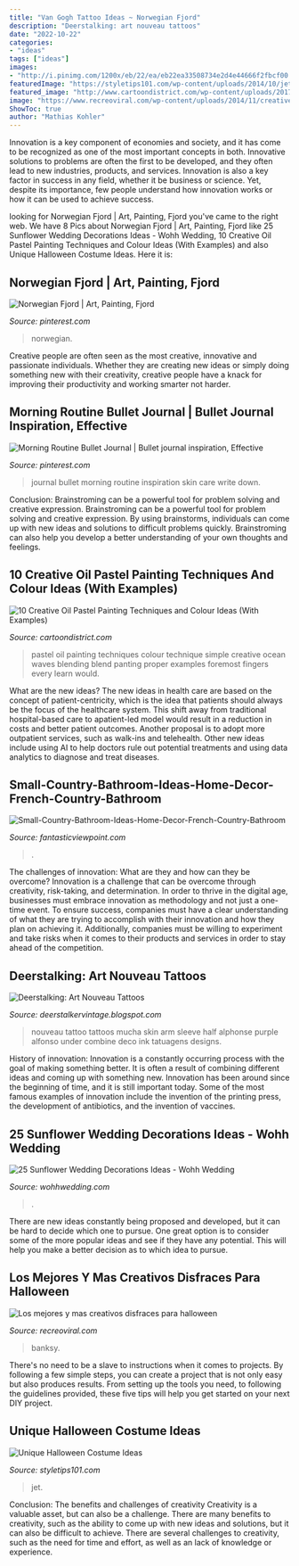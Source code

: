 ```yaml
---
title: "Van Gogh Tattoo Ideas ~ Norwegian Fjord"
description: "Deerstalking: art nouveau tattoos"
date: "2022-10-22"
categories:
- "ideas"
tags: ["ideas"]
images:
- "http://i.pinimg.com/1200x/eb/22/ea/eb22ea33508734e2d4e44666f2fbcf00.jpg"
featuredImage: "https://styletips101.com/wp-content/uploads/2014/10/jet_pack_costume.jpg"
featured_image: "http://www.cartoondistrict.com/wp-content/uploads/2017/03/Oil-Pastel-Painting-Techniques-and-Colour-Ideas10.jpg"
image: "https://www.recreoviral.com/wp-content/uploads/2014/11/creative-halloween-costumes-16__605.jpg"
ShowToc: true
author: "Mathias Kohler"
---
```



Innovation is a key component of economies and society, and it has come to be recognized as one of the most important concepts in both. Innovative solutions to problems are often the first to be developed, and they often lead to new industries, products, and services. Innovation is also a key factor in success in any field, whether it be business or science. Yet, despite its importance, few people understand how innovation works or how it can be used to achieve success.

	

		
looking for Norwegian Fjord | Art, Painting, Fjord you've came to the right web. We have 8 Pics about Norwegian Fjord | Art, Painting, Fjord like 25 Sunflower Wedding Decorations Ideas - Wohh Wedding, 10 Creative Oil Pastel Painting Techniques and Colour Ideas (With Examples) and also Unique Halloween Costume Ideas. Here it is:
		
    
## Norwegian Fjord | Art, Painting, Fjord

<img loading=lazy src="http://i.pinimg.com/1200x/eb/22/ea/eb22ea33508734e2d4e44666f2fbcf00.jpg" onerror="this.onerror=null;this.src='https://tse4.mm.bing.net/th?id=OIP._RbLmz-VR5xGAARCD47TXQHaFb&amp;pid=15.1';" alt="Norwegian Fjord | Art, Painting, Fjord">

_Source: pinterest.com_

>norwegian. 

	

Creative people are often seen as the most creative, innovative and passionate individuals. Whether they are creating new ideas or simply doing something new with their creativity, creative people have a knack for improving their productivity and working smarter not harder.

    
## Morning Routine Bullet Journal | Bullet Journal Inspiration, Effective

<img loading=lazy src="https://i.pinimg.com/736x/e2/0c/91/e20c91ae9c3ff74bd9df7270e78c1766.jpg" onerror="this.onerror=null;this.src='https://tse3.mm.bing.net/th?id=OIP.AJNkUfc7z9hzDTyOL6HBaAHaJ3&amp;pid=15.1';" alt="Morning Routine Bullet Journal | Bullet journal inspiration, Effective">

_Source: pinterest.com_

>journal bullet morning routine inspiration skin care write down. 

	

Conclusion: Brainstroming can be a powerful tool for problem solving and creative expression.
Brainstroming can be a powerful tool for problem solving and creative expression. By using brainstorms, individuals can come up with new ideas and solutions to difficult problems quickly. Brainstroming can also help you develop a better understanding of your own thoughts and feelings.

    
## 10 Creative Oil Pastel Painting Techniques And Colour Ideas (With Examples)

<img loading=lazy src="http://www.cartoondistrict.com/wp-content/uploads/2017/03/Oil-Pastel-Painting-Techniques-and-Colour-Ideas10.jpg" onerror="this.onerror=null;this.src='https://tse3.mm.bing.net/th?id=OIP.YpGqmaxbZ2pHK0SChXw3HwHaEL&amp;pid=15.1';" alt="10 Creative Oil Pastel Painting Techniques and Colour Ideas (With Examples)">

_Source: cartoondistrict.com_

>pastel oil painting techniques colour technique simple creative ocean waves blending blend panting proper examples foremost fingers every learn would. 

	

What are the new ideas?
The new ideas in health care are based on the concept of patient-centricity, which is the idea that patients should always be the focus of the healthcare system. This shift away from traditional hospital-based care to apatient-led model would result in a reduction in costs and better patient outcomes. Another proposal is to adopt more outpatient services, such as walk-ins and telehealth. Other new ideas include using AI to help doctors rule out potential treatments and using data analytics to diagnose and treat diseases.

    
## Small-Country-Bathroom-Ideas-Home-Decor-French-Country-Bathroom

<img loading=lazy src="https://www.fantasticviewpoint.com/wp-content/uploads/2016/07/Small-Country-Bathroom-Ideas-Home-Decor-French-Country-Bathroom.jpg" onerror="this.onerror=null;this.src='https://tse3.mm.bing.net/th?id=OIP.KPCvaTwcmPbuelFAJcC14AHaLG&amp;pid=15.1';" alt="Small-Country-Bathroom-Ideas-Home-Decor-French-Country-Bathroom">

_Source: fantasticviewpoint.com_

>. 

	

The challenges of innovation: What are they and how can they be overcome?
Innovation is a challenge that can be overcome through creativity, risk-taking, and determination. In order to thrive in the digital age, businesses must embrace innovation as methodology and not just a one-time event. To ensure success, companies must have a clear understanding of what they are trying to accomplish with their innovation and how they plan on achieving it. Additionally, companies must be willing to experiment and take risks when it comes to their products and services in order to stay ahead of the competition.

    
## Deerstalking: Art Nouveau Tattoos

<img loading=lazy src="http://4.bp.blogspot.com/-EexumDr-fEs/UvgwY8_j_MI/AAAAAAAAG8s/jR0ZcfdUYSU/s1600/Alfonso-Mucha-Half-Sleeve-tattoo-63413.jpeg" onerror="this.onerror=null;this.src='https://tse3.mm.bing.net/th?id=OIP.lho_aXBH9tdY4Qwu4dK52QHaJ4&amp;pid=15.1';" alt="Deerstalking: Art Nouveau Tattoos">

_Source: deerstalkervintage.blogspot.com_

>nouveau tattoo tattoos mucha skin arm sleeve half alphonse purple alfonso under combine deco ink tatuagens designs. 

	

History of innovation:
Innovation is a constantly occurring process with the goal of making something better. It is often a result of combining different ideas and coming up with something new. Innovation has been around since the beginning of time, and it is still important today. Some of the most famous examples of innovation include the invention of the printing press, the development of antibiotics, and the invention of vaccines.

    
## 25 Sunflower Wedding Decorations Ideas - Wohh Wedding

<img loading=lazy src="https://www.wohhwedding.com/wp-content/uploads/2016/05/Sunflowers-Fall-Wedding-Decorations.jpg" onerror="this.onerror=null;this.src='https://tse3.mm.bing.net/th?id=OIP.RhDljn3wTNk4k-y0JHQ5WQHaLH&amp;pid=15.1';" alt="25 Sunflower Wedding Decorations Ideas - Wohh Wedding">

_Source: wohhwedding.com_

>. 

	

There are new ideas constantly being proposed and developed, but it can be hard to decide which one to pursue. One great option is to consider some of the more popular ideas and see if they have any potential. This will help you make a better decision as to which idea to pursue.

    
## Los Mejores Y Mas Creativos Disfraces Para Halloween

<img loading=lazy src="https://www.recreoviral.com/wp-content/uploads/2014/11/creative-halloween-costumes-16__605.jpg" onerror="this.onerror=null;this.src='https://tse3.mm.bing.net/th?id=OIP.OCHUh8DTpXiq6o_4bukyHQHaJ4&amp;pid=15.1';" alt="Los mejores y mas creativos disfraces para halloween">

_Source: recreoviral.com_

>banksy. 

	

There's no need to be a slave to instructions when it comes to projects. By following a few simple steps, you can create a project that is not only easy but also produces results. From setting up the tools you need, to following the guidelines provided, these five tips will help you get started on your next DIY project.

    
## Unique Halloween Costume Ideas

<img loading=lazy src="https://styletips101.com/wp-content/uploads/2014/10/jet_pack_costume.jpg" onerror="this.onerror=null;this.src='https://tse2.mm.bing.net/th?id=OIP.wRUebAAYVuh3rfqnFAc-aAHaK0&amp;pid=15.1';" alt="Unique Halloween Costume Ideas">

_Source: styletips101.com_

>jet. 

	

Conclusion: The benefits and challenges of creativity
Creativity is a valuable asset, but can also be a challenge. There are many benefits to creativity, such as the ability to come up with new ideas and solutions, but it can also be difficult to achieve. There are several challenges to creativity, such as the need for time and effort, as well as an lack of knowledge or experience.

